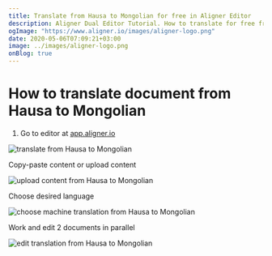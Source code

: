 ```yaml
---
title: Translate from Hausa to Mongolian for free in Aligner Editor
description: Aligner Dual Editor Tutorial. How to translate for free from Hausa to Mongolian. Aligner is multilingual document management platform. 
ogImage: "https://www.aligner.io/images/aligner-logo.png"
date: 2020-05-06T07:09:21+03:00
image: ../images/aligner-logo.png
onBlog: true
---
```


# How to translate document from Hausa to Mongolian

1. Go to editor at [app.aligner.io](https://app.aligner.io "Aligner App web page")

![translate from Hausa to Mongolian](../aligner-blank-editor.png "translate from Hausa to Mongolian")

Copy-paste content or upload content

![upload content from Hausa to Mongolian](../aligner-uploaded-document.png "upload content from Hausa to Mongolian")

Choose desired language

![choose machine translation from Hausa to Mongolian](../aligner-language-dropdown.png "choose machine translation from Hausa to Mongolian")

Work and edit 2 documents in parallel

![edit translation from Hausa to Mongolian](../aligner-double-sitded-editor.png "edit translation from Hausa to Mongolian")

